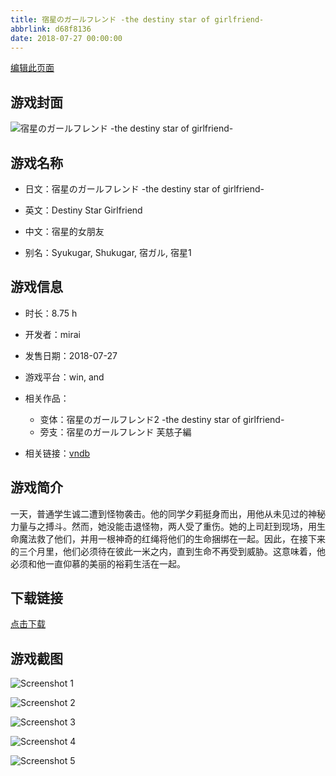 ```yaml
---
title: 宿星のガールフレンド -the destiny star of girlfriend-
abbrlink: d68f8136
date: 2018-07-27 00:00:00
---
```

[编辑此页面](https://github.com/ACG-3/ADV3-source/blob/main/source/_posts/games/%E5%AE%BF%E6%98%9F%E3%81%AE%E3%82%AC%E3%83%BC%E3%83%AB%E3%83%95%E3%83%AC%E3%83%B3%E3%83%89%20-the%20destiny%20star%20of%20girlfriend-.md)

## 游戏封面

![宿星のガールフレンド -the destiny star of girlfriend-](https://pan.timero.xyz/d/onedrive/img_lib_001/%E5%AE%BF%E6%98%9F%E3%81%AE%E3%82%AC%E3%83%BC%E3%83%AB%E3%83%95%E3%83%AC%E3%83%B3%E3%83%89%20-the%20destiny%20star%20of%20girlfriend-_cover.avif)


## 游戏名称

- 日文：宿星のガールフレンド -the destiny star of girlfriend-
- 英文：Destiny Star Girlfriend
- 中文：宿星的女朋友

- 别名：Syukugar, Shukugar, 宿ガル, 宿星1


## 游戏信息

- 时长：8.75 h
- 开发者：mirai
- 发售日期：2018-07-27
- 游戏平台：win, and
- 相关作品：
   - 变体：宿星のガールフレンド2 -the destiny star of girlfriend-
   - 旁支：宿星のガールフレンド 芙慈子編

- 相关链接：[vndb](https://vndb.org/v22880)


## 游戏简介

一天，普通学生诚二遭到怪物袭击。他的同学夕莉挺身而出，用他从未见过的神秘力量与之搏斗。然而，她没能击退怪物，两人受了重伤。她的上司赶到现场，用生命魔法救了他们，并用一根神奇的红绳将他们的生命捆绑在一起。因此，在接下来的三个月里，他们必须待在彼此一米之内，直到生命不再受到威胁。这意味着，他必须和他一直仰慕的美丽的裕莉生活在一起。




## 下载链接

[点击下载](https://pan.timero.xyz/onedrive/adv_lib_001/%E5%AE%BF%E6%98%9F%E3%81%AE%E3%82%AC%E3%83%BC%E3%83%AB%E3%83%95%E3%83%AC%E3%83%B3%E3%83%89%20-the%20destiny%20star%20of%20girlfriend-)


## 游戏截图


![Screenshot 1](https://pan.timero.xyz/d/onedrive/img_lib_001/%E5%AE%BF%E6%98%9F%E3%81%AE%E3%82%AC%E3%83%BC%E3%83%AB%E3%83%95%E3%83%AC%E3%83%B3%E3%83%89%20-the%20destiny%20star%20of%20girlfriend-_Screenshot_1.avif)

![Screenshot 2](https://pan.timero.xyz/d/onedrive/img_lib_001/%E5%AE%BF%E6%98%9F%E3%81%AE%E3%82%AC%E3%83%BC%E3%83%AB%E3%83%95%E3%83%AC%E3%83%B3%E3%83%89%20-the%20destiny%20star%20of%20girlfriend-_Screenshot_2.avif)

![Screenshot 3](https://pan.timero.xyz/d/onedrive/img_lib_001/%E5%AE%BF%E6%98%9F%E3%81%AE%E3%82%AC%E3%83%BC%E3%83%AB%E3%83%95%E3%83%AC%E3%83%B3%E3%83%89%20-the%20destiny%20star%20of%20girlfriend-_Screenshot_3.avif)

![Screenshot 4](https://pan.timero.xyz/d/onedrive/img_lib_001/%E5%AE%BF%E6%98%9F%E3%81%AE%E3%82%AC%E3%83%BC%E3%83%AB%E3%83%95%E3%83%AC%E3%83%B3%E3%83%89%20-the%20destiny%20star%20of%20girlfriend-_Screenshot_4.avif)

![Screenshot 5](https://pan.timero.xyz/d/onedrive/img_lib_001/%E5%AE%BF%E6%98%9F%E3%81%AE%E3%82%AC%E3%83%BC%E3%83%AB%E3%83%95%E3%83%AC%E3%83%B3%E3%83%89%20-the%20destiny%20star%20of%20girlfriend-_Screenshot_5.avif)

